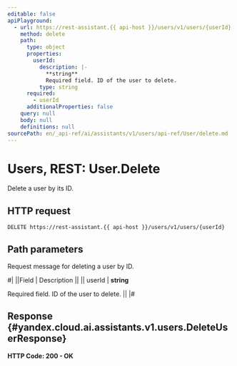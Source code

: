 ```yaml
---
editable: false
apiPlayground:
  - url: https://rest-assistant.{{ api-host }}/users/v1/users/{userId}
    method: delete
    path:
      type: object
      properties:
        userId:
          description: |-
            **string**
            Required field. ID of the user to delete.
          type: string
      required:
        - userId
      additionalProperties: false
    query: null
    body: null
    definitions: null
sourcePath: en/_api-ref/ai/assistants/v1/users/api-ref/User/delete.md
---
```


# Users, REST: User.Delete

Delete a user by its ID.

## HTTP request

```
DELETE https://rest-assistant.{{ api-host }}/users/v1/users/{userId}
```

## Path parameters

Request message for deleting a user by ID.

#|
||Field | Description ||
|| userId | **string**

Required field. ID of the user to delete. ||
|#

## Response {#yandex.cloud.ai.assistants.v1.users.DeleteUserResponse}

**HTTP Code: 200 - OK**